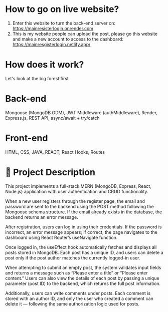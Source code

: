 # How to go on live website?
1. Enter this website to turn the back-end server on: https://mainresisterlogin.onrender.com
2. This is my website people can upload the post, please go this website and make a new account to access to the dashboard: https://mainresgisterlogin.netlify.app/

# How does it work?
Let's look at the big forest first
# Back-end 
Mongoose (MongoDB ODM), JWT Middleware (authMiddleware), Render, Express.js, REST API, async/await + try/catch
# Front-end
HTML, CSS, JAVA, REACT, React Hooks, Routes

# 🧩 Project Description 

This project implements a full-stack MERN (MongoDB, Express, React, Node.js) application with user authentication and CRUD functionality.

When a new user registers through the register page, the email and password are sent to the backend using the POST method following the Mongoose schema structure.
If the email already exists in the database, the backend returns an error message.

After registration, users can log in using their credentials.
If the password is incorrect, an error message appears; if correct, the page navigates to the dashboard using React Router’s useNavigate function.

Once logged in, the useEffect hook automatically fetches and displays all posts stored in MongoDB.
Each post has a unique ID, and users can delete a post only if the post author matches the currently logged-in user.

When attempting to submit an empty post, the system validates input fields and returns a message such as “Please enter a title” or “Please enter content.”
Users can also view the details of each post by passing a unique parameter (post ID) to the backend, which returns the full post information.

Additionally, users can write comments under posts.
Each comment is stored with an author ID, and only the user who created a comment can delete it — following the same authorization logic used for posts.
